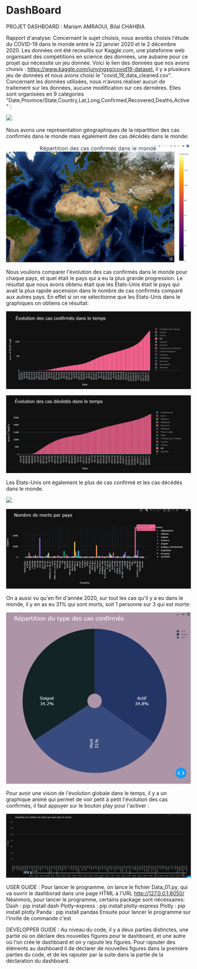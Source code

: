 # DashBoard
PROJET DASHBOARD : Mariam AMRAOUI, Bilal CHAHBIA




Rapport d'analyse:
Concernant le sujet choisis, nous avonbs choisis l'étude du COVID-19 dans le monde entre le 22 janvier 2020 et le 2 décembre 2020. 
Les données ont été receuillis sur Kaggle.com, une plateforme web organisant des compétitions en science des données, une aubaine pour ce projet qui nécessite un jeu donnée.
Voici le lien des données que nos avons choisis : https://www.kaggle.com/junyingsg/covid19-dataset, il y a plusieurs jeu de données et nous avons choisi le 
"covid_19_data_cleaned.csv". Concernant les données utilisées, nous n'avons réaliser aucun de traitement sur les données, aucune modification sur ces dernières.
Elles sont organisées en 9 catégories "Date,Province/State,Country,Lat,Long,Confirmed,Recovered,Deaths,Active" :

![](images/données.PNG)


Nous avons une représentation géographiques de la répartition des cas confirmés dans le monde mais également des cas décédés dans le monde:

![](images/carte_repartition_des_cas_confirmes_.PNG)

Nous voulions comparer l'évolution des cas confirmés dans le monde pour chaque pays, et quel était le pays qui a eu la plus grande progression.
Le résultat que nous avons obtenu était que les États-Unis était le pays qui avait la plus rapide ascension dans le nombre de cas confirmés comparé aux autres pays.
En effet si on ne sélectionne que les États-Unis dans le graphiques on obtiens ce résultat:

![](images/cas_confirme_USA.PNG)

![](images/Cas_USA_morts.PNG)

Les États-Unis ont également le plus de cas confirmé et les cas décédés dans le monde.

![](images/Nombre_USA_Confirmé.PNG)

![](images/Nombre_USA_Morts.PNG)

On a aussi vu qu'en fin d'année 2020, sur tout les cas qu'il y a eu dans le monde, il y en as eu 31% qui sont morts, soit 1 personne sur 3 qui est morte:

![](images/Repartition_covid.PNG)



Pour avoir une vision de l'évolution globale dans le temps, il y a un graphique animé qui permet de voir petit à petit l'évolution des cas confirmés, il faut appuyer sur le bouton play pour l'activer :

![](images/evolution.PNG)




USER GUIDE :
	Pour lancer le programme, on lance le fichier Data_01.py, qui va ouvrir le dashborad dans une page HTML  à l'URL http://127.0.0.1:8050/
	Néanmois, pour lancer le programme, certains package sont nécéssaires:
	Dash : pip install dash
	Plotly-express : pip install plotly-express
	Plotly : pip install plotly
	Panda : pip install pandas
	Ensuite pour lancer le programme sur l'invite de commande c'est 



DEVELOPPER GUIDE :
	Au niveau du code, il y a deux parties distinctes, une partie où on déclare des nouvelles figures pour le dashboard,
	et une autre où l'on crée le dashboard et on y rajoute les figures.
	Pour rajouter des éléments au dashboard il de déclarer de nouvelles figures dans la première parties du code, et de les 
	rajouter par la suite dans la partie de la déclaration du dashboard.
	

